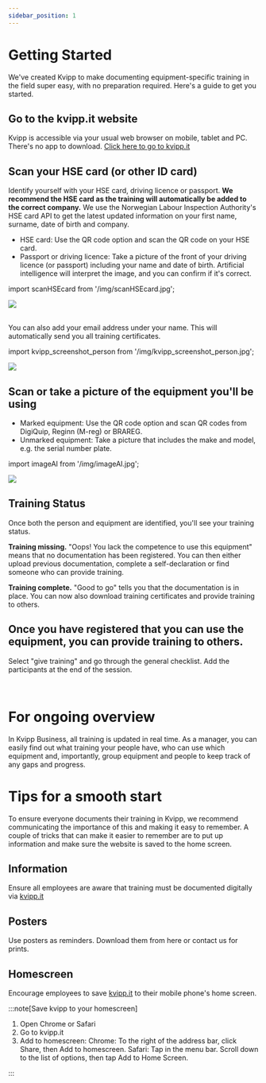 ```yaml
---
sidebar_position: 1
---
```

# Getting Started

We've created Kvipp to make documenting equipment-specific training in the field super easy, with no preparation required. Here's a guide to get you started.

## Go to the kvipp.it website
Kvipp is accessible via your usual web browser on mobile, tablet and PC. There's no app to download. [Click here to go to kvipp.it](https://kvipp.it)

## Scan your HSE card (or other ID card)
Identify yourself with your HSE card, driving licence or passport. **We recommend the HSE card as the training will automatically be added to the correct company.**  We use the Norwegian Labour Inspection Authority's HSE card API to get the latest updated information on your first name, surname, date of birth and company.

+ HSE card: Use the QR code option and scan the QR code on your HSE card.
+ Passport or driving licence: Take a picture of the front of your driving licence (or passport) including your name and date of birth. Artificial intelligence will interpret the image, and you can confirm if it's correct.

import scanHSEcard from '/img/scanHSEcard.jpg';

<img src={scanHSEcard} style={{width:200}} />

<br/>
<br/>

You can also add your email address under your name. This will automatically send you all training certificates.

import kvipp_screenshot_person from '/img/kvipp_screenshot_person.jpg';

<img src={kvipp_screenshot_person} style={{width:200}} />

<br/>

## Scan or take a picture of the equipment you'll be using
+ Marked equipment: Use the QR code option and scan QR codes from DigiQuip, Reginn (M-reg) or BRAREG.
+ Unmarked equipment: Take a picture that includes the make and model, e.g. the serial number plate.

import imageAI from '/img/imageAI.jpg';

<img src={imageAI} style={{width:200}} />

## Training Status
Once both the person and equipment are identified, you'll see your training status.

**Training missing.** "Oops! You lack the competence to use this equipment" means that no documentation has been registered. You can then either upload previous documentation, complete a self-declaration or find someone who can provide training.

**Training complete.** "Good to go" tells you that the documentation is in place. You can now also download training certificates and provide training to others.

## Once you have registered that you can use the equipment, you can provide training to others.
Select "give training" and go through the general checklist. Add the participants at the end of the session.

<br/>

# For ongoing overview
In Kvipp Business, all training is updated in real time. As a manager, you can easily find out what training your people have, who can use which equipment and, importantly, group equipment and people to keep track of any gaps and progress.
<br/>

# Tips for a smooth start

To ensure everyone documents their training in Kvipp, we recommend communicating the importance of this and making it easy to remember. A couple of tricks that can make it easier to remember are to put up information and make sure the website is saved to the home screen.

## Information
Ensure all employees are aware that training must be documented digitally via [kvipp.it](https://kvipp.it)

## Posters
Use posters as reminders. Download them from here or contact us for prints.

<div className="elfsight-app-3bee04e9-6a3d-4095-8b12-161ea93d6953" data-elfsight-app-lazy style={{marginTop: "30px"}}></div>

## Homescreen
Encourage employees to save [kvipp.it](https://kvipp.it) to their mobile phone's home screen.

:::note[Save kvipp to your homescreen]
1. Open Chrome or Safari
2. Go to kvipp.it
3. Add to homescreen:
Chrome: To the right of the address bar, click Share, then Add to homescreen.
Safari: Tap  in the menu bar. Scroll down to the list of options, then tap Add to Home Screen.

:::